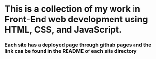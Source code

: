 # This is a collection of my work in Front-End web development using HTML, CSS, and JavaScript.

### Each site has a deployed page through github pages and the link can be found in the README of each site directory
